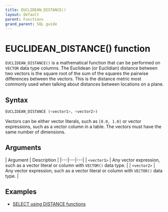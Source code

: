 ```yaml
---
title: EUCLIDEAN_DISTANCE()
layout: default
parent: Functions
grand_parent: SQL guide
---
```

# EUCLIDEAN_DISTANCE() function

`EUCLIDEAN_DISTANCE()` is a mathematical function that can be performed on `VECTOR` data type columns.
The Euclidean (or Euclidian) distance between two vectors is the square root of the sum of the squares
the pairwise differences between the vectors. This is the distance metric most commonly used when talking
about distances between locations on a plane.

## Syntax

```sql
EUCLIDEAN_DISTANCE (<vector1>, <vector2>)
```

Vectors can be either vector literals, such as `[0.0, 1.0]` or vector expressions, such as a vector
column in a table. The vectors must have the same number of dimensions.

## Arguments

| Argument | Description |
|---|---|---|
| `<vector1>` | Any vector expression, such as a vector literal or column with `VECTOR()` data type. |
| `<vector2>` | Any vector expression, such as a vector literal or column with `VECTOR()` data type. |

## Examples

* [SELECT using DISTANCE functions](/docs/sql-guide/examples/sql-eg-select/sql-eg-select-from-cosvec-target)
